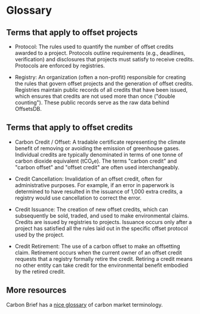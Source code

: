 # Glossary

## Terms that apply to offset projects

- Protocol:
  The rules used to quantify the number of offset credits awarded to a project.
  Protocols outline requirements (e.g., deadlines, verification) and disclosures that projects must satisfy to receive credits.
  Protocols are enforced by registries.

- Registry:
  An organization (often a non-profit) responsible for creating the rules that govern offset projects and the generation of offset credits.
  Registries maintain public records of all credits that have been issued, which ensures that credits are not used more than once ("double counting").
  These public records serve as the raw data behind OffsetsDB.

## Terms that apply to offset credits

- Carbon Credit / Offset:
  A tradable certificate representing the climate benefit of removing or avoiding the emission of greenhouse gases.
  Individual credits are typically denominated in terms of one tonne of carbon dioxide equivalent (tCO₂e).
  The terms "carbon credit" and "carbon offset" and "offset credit" are often used interchangeably.

- Credit Cancellation:
  Invalidation of an offset credit, often for administrative purposes.
  For example, if an error in paperwork is determined to have resulted in the issuance of 1,000 extra credits, a registry would use cancellation to correct the error.

- Credit Issuance:
  The creation of new offset credits, which can subsequently be sold, traded, and used to make environmental claims.
  Credits are issued by registries to projects.
  Issuance occurs only after a project has satisfied all the rules laid out in the specific offset protocol used by the project.

- Credit Retirement:
  The use of a carbon offset to make an offsetting claim.
  Retirement occurs when the current owner of an offset credit requests that a registry formally retire the credit.
  Retiring a credit means no other entity can take credit for the environmental benefit embodied by the retired credit.

## More resources

Carbon Brief has a [nice glossary](https://interactive.carbonbrief.org/carbon-offsets-2023/glossary.html) of carbon market terminology.
